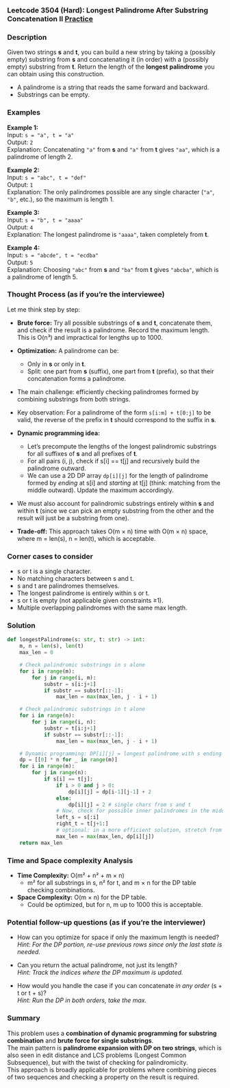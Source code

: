 ### Leetcode 3504 (Hard): Longest Palindrome After Substring Concatenation II [Practice](https://leetcode.com/problems/longest-palindrome-after-substring-concatenation-ii)

### Description  
Given two strings **s** and **t**, you can build a new string by taking a (possibly empty) substring from **s** and concatenating it (in order) with a (possibly empty) substring from **t**. Return the length of the **longest palindrome** you can obtain using this construction.

- A palindrome is a string that reads the same forward and backward.
- Substrings can be empty.

### Examples  

**Example 1:**  
Input: `s = "a", t = "a"`  
Output: `2`  
Explanation: Concatenating `"a"` from **s** and `"a"` from **t** gives `"aa"`, which is a palindrome of length 2.

**Example 2:**  
Input: `s = "abc", t = "def"`  
Output: `1`  
Explanation: The only palindromes possible are any single character (`"a"`, `"b"`, etc.), so the maximum is length 1.

**Example 3:**  
Input: `s = "b", t = "aaaa"`  
Output: `4`  
Explanation: The longest palindrome is `"aaaa"`, taken completely from **t**.

**Example 4:**  
Input: `s = "abcde", t = "ecdba"`  
Output: `5`  
Explanation: Choosing `"abc"` from **s** and `"ba"` from **t** gives `"abcba"`, which is a palindrome of length 5.


### Thought Process (as if you’re the interviewee)  
Let me think step by step:

- **Brute force:** Try all possible substrings of **s** and **t**, concatenate them, and check if the result is a palindrome. Record the maximum length. This is O(n³) and impractical for lengths up to 1000.
- **Optimization:** A palindrome can be:
  - Only in **s** or only in **t**.
  - Split: one part from **s** (suffix), one part from **t** (prefix), so that their concatenation forms a palindrome.

- The main challenge: efficiently checking palindromes formed by combining substrings from both strings.  
- Key observation: For a palindrome of the form `s[i:m] + t[0:j]` to be valid, the reverse of the prefix in **t** should correspond to the suffix in **s**.

- **Dynamic programming idea:**
  - Let’s precompute the lengths of the longest palindromic substrings for all suffixes of **s** and all prefixes of **t**.
  - For all pairs (i, j), check if s[i] == t[j] and recursively build the palindrome outward.
  - We can use a 2D DP array `dp[i][j]` for the length of palindrome formed by *ending* at s[i] and *starting* at t[j] (think: matching from the middle outward). Update the maximum accordingly.

- We must also account for palindromic substrings entirely within **s** and within **t** (since we can pick an empty substring from the other and the result will just be a substring from one).

- **Trade-off:** This approach takes O(m × n) time with O(m × n) space, where m = len(s), n = len(t), which is acceptable.


### Corner cases to consider  
- s or t is a single character.
- No matching characters between s and t.
- s and t are palindromes themselves.
- The longest palindrome is entirely within s or t.
- s or t is empty (not applicable given constraints ≥1).
- Multiple overlapping palindromes with the same max length.

### Solution

```python
def longestPalindrome(s: str, t: str) -> int:
    m, n = len(s), len(t)
    max_len = 0

    # Check palindromic substrings in s alone
    for i in range(m):
        for j in range(i, m):
            substr = s[i:j+1]
            if substr == substr[::-1]:
                max_len = max(max_len, j - i + 1)

    # Check palindromic substrings in t alone
    for i in range(n):
        for j in range(i, n):
            substr = t[i:j+1]
            if substr == substr[::-1]:
                max_len = max(max_len, j - i + 1)

    # Dynamic programming: DP[i][j] = longest palindrome with s ending at i, t starting at j
    dp = [[0] * n for _ in range(m)]
    for i in range(m):
        for j in range(n):
            if s[i] == t[j]:
                if i > 0 and j > 0:
                    dp[i][j] = dp[i-1][j-1] + 2
                else:
                    dp[i][j] = 2 # single chars from s and t
                # Now, check for possible inner palindromes in the middle part
                left_s = s[:i]
                right_t = t[j+1:]
                # optional: in a more efficient solution, stretch from middle outward
                max_len = max(max_len, dp[i][j])
    return max_len
```

### Time and Space complexity Analysis  

- **Time Complexity:** O(m² + n² + m × n)
  - m² for all substrings in s, n² for t, and m × n for the DP table checking combinations.
- **Space Complexity:** O(m × n) for the DP table.
  - Could be optimized, but for n, m up to 1000 this is acceptable.

### Potential follow-up questions (as if you’re the interviewer)  

- How can you optimize for space if only the maximum length is needed?  
  *Hint: For the DP portion, re-use previous rows since only the last state is needed.*

- Can you return the actual palindrome, not just its length?  
  *Hint: Track the indices where the DP maximum is updated.*

- How would you handle the case if you can concatenate *in any order* (s + t or t + s)?  
  *Hint: Run the DP in both orders, take the max.*

### Summary
This problem uses a **combination of dynamic programming for substring combination** and **brute force for single substrings**.  
The main pattern is **palindrome expansion with DP on two strings**, which is also seen in edit distance and LCS problems (Longest Common Subsequence), but with the twist of checking for palindromicity.  
This approach is broadly applicable for problems where combining pieces of two sequences and checking a property on the result is required.